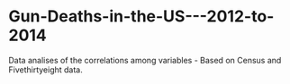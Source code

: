# Gun-Deaths-in-the-US---2012-to-2014
Data analises of the correlations among variables - Based on Census and Fivethirtyeight data.
